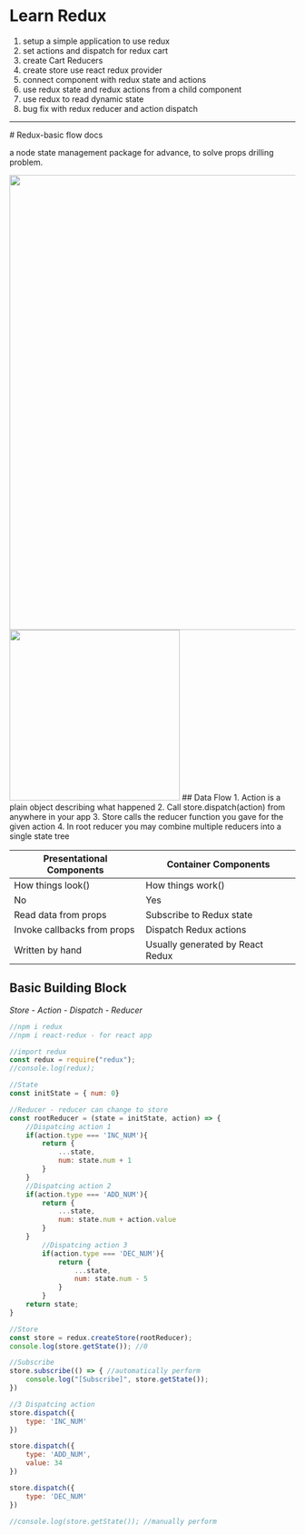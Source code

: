 # Learn Redux
1. setup a simple application to use redux
2. set actions and dispatch for redux cart
3. create Cart Reducers
4. create store use react redux provider
5. connect component with redux state and actions
6. use redux state and redux actions from a child component
7. use redux to read dynamic state
8. bug fix with redux reducer and action dispatch

<hr/>
# Redux-basic flow docs
<p>a node  state management package for advance, to solve props drilling problem.</p>
<img src="./image/redux-flow.jpg" alt="" width="800" title="my pic"/>  
<img src="./image/why-redux.jpg" alt="" width="300" title="my pic2"/>
## Data Flow
1. Action is a plain object  describing what happened
2. Call store.dispatch(action) from anywhere in your app
3. Store calls the reducer function you gave for the given action
4. In root reducer you may combine multiple reducers into a single state tree

| Presentational Components | Container Components |
| ------------------------- | -------------------- |
| How things look() | How things work() |
| No | Yes |
| Read data from props | Subscribe to Redux state |
| Invoke callbacks from props | Dispatch Redux actions |
| Written by hand | Usually generated by React Redux |

## Basic Building Block
_Store - Action - Dispatch - Reducer_

<!-- redux coding -->
```js
//npm i redux 
//npm i react-redux - for react app

//import redux
const redux = require("redux");
//console.log(redux);

//State
const initState = { num: 0}

//Reducer - reducer can change to store
const rootReducer = (state = initState, action) => {
    //Dispatcing action 1
    if(action.type === 'INC_NUM'){
        return {
            ...state,
            num: state.num + 1
        }
    }
    //Dispatcing action 2
    if(action.type === 'ADD_NUM'){
        return {
            ...state,
            num: state.num + action.value
        }
    }
        //Dispatcing action 3
        if(action.type === 'DEC_NUM'){
            return {
                ...state,
                num: state.num - 5
            }
        }
    return state;
}

//Store
const store = redux.createStore(rootReducer);
console.log(store.getState()); //0

//Subscribe
store.subscribe(() => { //automatically perform
    console.log("[Subscribe]", store.getState());
})

//3 Dispatcing action
store.dispatch({
    type: 'INC_NUM'
})

store.dispatch({
    type: 'ADD_NUM',
    value: 34
})

store.dispatch({
    type: 'DEC_NUM'
})

//console.log(store.getState()); //manually perform

```